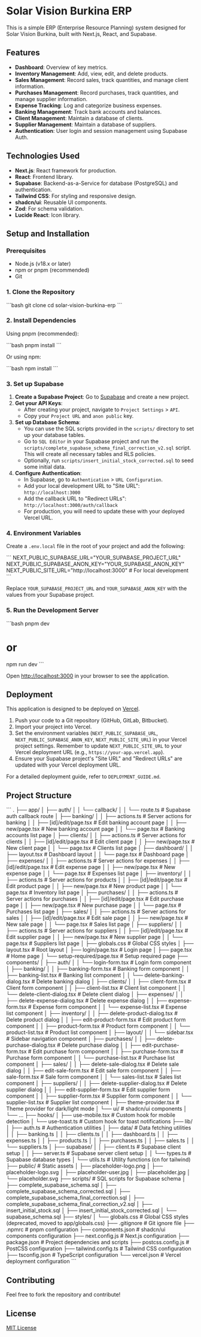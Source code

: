 # Solar Vision Burkina ERP

This is a simple ERP (Enterprise Resource Planning) system designed for Solar Vision Burkina, built with Next.js, React, and Supabase.

## Features

*   **Dashboard**: Overview of key metrics.
*   **Inventory Management**: Add, view, edit, and delete products.
*   **Sales Management**: Record sales, track quantities, and manage client information.
*   **Purchases Management**: Record purchases, track quantities, and manage supplier information.
*   **Expense Tracking**: Log and categorize business expenses.
*   **Banking Management**: Track bank accounts and balances.
*   **Client Management**: Maintain a database of clients.
*   **Supplier Management**: Maintain a database of suppliers.
*   **Authentication**: User login and session management using Supabase Auth.

## Technologies Used

*   **Next.js**: React framework for production.
*   **React**: Frontend library.
*   **Supabase**: Backend-as-a-Service for database (PostgreSQL) and authentication.
*   **Tailwind CSS**: For styling and responsive design.
*   **shadcn/ui**: Reusable UI components.
*   **Zod**: For schema validation.
*   **Lucide React**: Icon library.

## Setup and Installation

### Prerequisites

*   Node.js (v18.x or later)
*   npm or pnpm (recommended)
*   Git

### 1. Clone the Repository

\`\`\`bash
git clone <your-repository-url>
cd solar-vision-burkina-erp
\`\`\`

### 2. Install Dependencies

Using pnpm (recommended):

\`\`\`bash
pnpm install
\`\`\`

Or using npm:

\`\`\`bash
npm install
\`\`\`

### 3. Set up Supabase

1.  **Create a Supabase Project**: Go to [Supabase](https://supabase.com/) and create a new project.
2.  **Get your API Keys**:
    *   After creating your project, navigate to `Project Settings` > `API`.
    *   Copy your `Project URL` and `anon public` key.
3.  **Set up Database Schema**:
    *   You can use the SQL scripts provided in the `scripts/` directory to set up your database tables.
    *   Go to `SQL Editor` in your Supabase project and run the `scripts/complete_supabase_schema_final_correction_v2.sql` script. This will create all necessary tables and RLS policies.
    *   Optionally, run `scripts/insert_initial_stock_corrected.sql` to seed some initial data.
4.  **Configure Authentication**:
    *   In Supabase, go to `Authentication` > `URL Configuration`.
    *   Add your local development URL to "Site URL": `http://localhost:3000`
    *   Add the callback URL to "Redirect URLs": `http://localhost:3000/auth/callback`
    *   For production, you will need to update these with your deployed Vercel URL.

### 4. Environment Variables

Create a `.env.local` file in the root of your project and add the following:

\`\`\`
NEXT_PUBLIC_SUPABASE_URL="YOUR_SUPABASE_PROJECT_URL"
NEXT_PUBLIC_SUPABASE_ANON_KEY="YOUR_SUPABASE_ANON_KEY"
NEXT_PUBLIC_SITE_URL="http://localhost:3000" # For local development
\`\`\`

Replace `YOUR_SUPABASE_PROJECT_URL` and `YOUR_SUPABASE_ANON_KEY` with the values from your Supabase project.

### 5. Run the Development Server

\`\`\`bash
pnpm dev
# or
npm run dev
\`\`\`

Open [http://localhost:3000](http://localhost:3000) in your browser to see the application.

## Deployment

This application is designed to be deployed on [Vercel](https://vercel.com/).

1.  Push your code to a Git repository (GitHub, GitLab, Bitbucket).
2.  Import your project into Vercel.
3.  Set the environment variables (`NEXT_PUBLIC_SUPABASE_URL`, `NEXT_PUBLIC_SUPABASE_ANON_KEY`, `NEXT_PUBLIC_SITE_URL`) in your Vercel project settings. Remember to update `NEXT_PUBLIC_SITE_URL` to your Vercel deployment URL (e.g., `https://your-app.vercel.app`).
4.  Ensure your Supabase project's "Site URL" and "Redirect URLs" are updated with your Vercel deployment URL.

For a detailed deployment guide, refer to `DEPLOYMENT_GUIDE.md`.

## Project Structure

\`\`\`
.
├── app/
│   ├── auth/
│   │   └── callback/
│   │       └── route.ts      # Supabase auth callback route
│   ├── banking/
│   │   ├── actions.ts        # Server actions for banking
│   │   ├── [id]/edit/page.tsx # Edit banking account page
│   │   ├── new/page.tsx      # New banking account page
│   │   └── page.tsx          # Banking accounts list page
│   ├── clients/
│   │   ├── actions.ts        # Server actions for clients
│   │   ├── [id]/edit/page.tsx # Edit client page
│   │   ├── new/page.tsx      # New client page
│   │   └── page.tsx          # Clients list page
│   ├── dashboard/
│   │   ├── layout.tsx        # Dashboard layout
│   │   └── page.tsx          # Dashboard page
│   ├── expenses/
│   │   ├── actions.ts        # Server actions for expenses
│   │   ├── [id]/edit/page.tsx # Edit expense page
│   │   ├── new/page.tsx      # New expense page
│   │   └── page.tsx          # Expenses list page
│   ├── inventory/
│   │   ├── actions.ts        # Server actions for products
│   │   ├── [id]/edit/page.tsx # Edit product page
│   │   ├── new/page.tsx      # New product page
│   │   └── page.tsx          # Inventory list page
│   ├── purchases/
│   │   ├── actions.ts        # Server actions for purchases
│   │   ├── [id]/edit/page.tsx # Edit purchase page
│   │   ├── new/page.tsx      # New purchase page
│   │   └── page.tsx          # Purchases list page
│   ├── sales/
│   │   ├── actions.ts        # Server actions for sales
│   │   ├── [id]/edit/page.tsx # Edit sale page
│   │   ├── new/page.tsx      # New sale page
│   │   └── page.tsx          # Sales list page
│   ├── suppliers/
│   │   ├── actions.ts        # Server actions for suppliers
│   │   ├── [id]/edit/page.tsx # Edit supplier page
│   │   ├── new/page.tsx      # New supplier page
│   │   └── page.tsx          # Suppliers list page
│   ├── globals.css           # Global CSS styles
│   ├── layout.tsx            # Root layout
│   ├── login/page.tsx        # Login page
│   ├── page.tsx              # Home page
│   └── setup-required/page.tsx # Setup required page
├── components/
│   ├── auth/
│   │   └── login-form.tsx    # Login form component
│   ├── banking/
│   │   ├── banking-form.tsx  # Banking form component
│   │   ├── banking-list.tsx  # Banking list component
│   │   └── delete-banking-dialog.tsx # Delete banking dialog
│   ├── clients/
│   │   ├── client-form.tsx   # Client form component
│   │   ├── client-list.tsx   # Client list component
│   │   └── delete-client-dialog.tsx # Delete client dialog
│   ├── expenses/
│   │   ├── delete-expense-dialog.tsx # Delete expense dialog
│   │   ├── expense-form.tsx  # Expense form component
│   │   └── expense-list.tsx  # Expense list component
│   ├── inventory/
│   │   ├── delete-product-dialog.tsx # Delete product dialog
│   │   ├── edit-product-form.tsx # Edit product form component
│   │   ├── product-form.tsx  # Product form component
│   │   └── product-list.tsx  # Product list component
│   ├── layout/
│   │   └── sidebar.tsx       # Sidebar navigation component
│   ├── purchases/
│   │   ├── delete-purchase-dialog.tsx # Delete purchase dialog
│   │   ├── edit-purchase-form.tsx # Edit purchase form component
│   │   ├── purchase-form.tsx # Purchase form component
│   │   └── purchase-list.tsx # Purchase list component
│   ├── sales/
│   │   ├── delete-sale-dialog.tsx # Delete sale dialog
│   │   ├── edit-sale-form.tsx # Edit sale form component
│   │   ├── sale-form.tsx     # Sale form component
│   │   └── sales-list.tsx    # Sales list component
│   ├── suppliers/
│   │   ├── delete-supplier-dialog.tsx # Delete supplier dialog
│   │   ├── edit-supplier-form.tsx # Edit supplier form component
│   │   ├── supplier-form.tsx # Supplier form component
│   │   └── supplier-list.tsx # Supplier list component
│   ├── theme-provider.tsx    # Theme provider for dark/light mode
│   └── ui/                   # shadcn/ui components
│       └── ...
├── hooks/
│   ├── use-mobile.tsx        # Custom hook for mobile detection
│   └── use-toast.ts          # Custom hook for toast notifications
├── lib/
│   ├── auth.ts               # Authentication utilities
│   ├── data/                 # Data fetching utilities
│   │   ├── banking.ts
│   │   ├── clients.ts
│   │   ├── dashboard.ts
│   │   ├── expenses.ts
│   │   ├── products.ts
│   │   ├── purchases.ts
│   │   ├── sales.ts
│   │   └── suppliers.ts
│   ├── supabase/
│   │   ├── client.ts         # Supabase client setup
│   │   ├── server.ts         # Supabase server client setup
│   │   └── types.ts          # Supabase database types
│   └── utils.ts              # Utility functions (cn for tailwind)
├── public/                   # Static assets
│   ├── placeholder-logo.png
│   ├── placeholder-logo.svg
│   ├── placeholder-user.jpg
│   ├── placeholder.jpg
│   └── placeholder.svg
├── scripts/                  # SQL scripts for Supabase schema
│   ├── complete_supabase_schema.sql
│   ├── complete_supabase_schema_corrected.sql
│   ├── complete_supabase_schema_final_correction.sql
│   ├── complete_supabase_schema_final_correction_v2.sql
│   ├── insert_initial_stock.sql
│   ├── insert_initial_stock_corrected.sql
│   └── supabase_schema.sql
├── styles/
│   └── globals.css           # Global CSS styles (deprecated, moved to app/globals.css)
├── .gitignore                # Git ignore file
├── .npmrc                    # pnpm configuration
├── components.json           # shadcn/ui components configuration
├── next.config.js            # Next.js configuration
├── package.json              # Project dependencies and scripts
├── postcss.config.js         # PostCSS configuration
├── tailwind.config.ts        # Tailwind CSS configuration
├── tsconfig.json             # TypeScript configuration
└── vercel.json               # Vercel deployment configuration
\`\`\`

## Contributing

Feel free to fork the repository and contribute!

## License

[MIT License](LICENSE)
